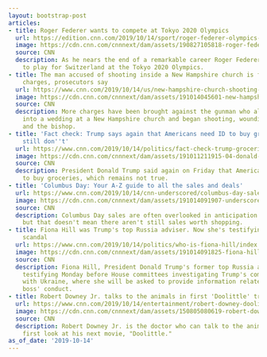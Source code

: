 ```yaml
---
layout: bootstrap-post
articles:
- title: Roger Federer wants to compete at Tokyo 2020 Olympics
  url: https://edition.cnn.com/2019/10/14/sport/roger-federer-olympics-switzerland-japan-2020-spt-intl/index.html
  image: https://cdn.cnn.com/cnnnext/dam/assets/190827105818-roger-federer-us-open-2019-new-york-first-round-super-tease.jpg
  source: CNN
  description: As he nears the end of a remarkable career Roger Federer says he wants
    to play for Switzerland at the Tokyo 2020 Olympics.
- title: The man accused of shooting inside a New Hampshire church is facing more
    charges, prosecutors say
  url: https://www.cnn.com/2019/10/14/us/new-hampshire-church-shooting-suspect-monday/index.html
  image: https://cdn.cnn.com/cnnnext/dam/assets/191014045601-new-hampshire-church-shooting-suspect-super-tease.jpg
  source: CNN
  description: More charges have been brought against the gunman who allegedly barged
    into a wedding at a New Hampshire church and began shooting, wounding the bride
    and the bishop.
- title: 'Fact check: Trump says again that Americans need ID to buy groceries. They
    still don''t'
  url: https://www.cnn.com/2019/10/14/politics/fact-check-trump-groceries-id-voter-fraud/index.html
  image: https://cdn.cnn.com/cnnnext/dam/assets/191011211915-04-donald-trump-louisiana-super-tease.jpg
  source: CNN
  description: President Donald Trump said again on Friday that Americans need identification
    to buy groceries, which remains not true.
- title: 'Columbus Day: Your A-Z guide to all the sales and deals'
  url: https://www.cnn.com/2019/10/14/cnn-underscored/columbus-day-sales-2019/index.html
  image: https://cdn.cnn.com/cnnnext/dam/assets/191014091907-underscored-columbus-day-sale-deals-lead-super-tease.jpg
  source: CNN
  description: Columbus Day sales are often overlooked in anticipation of Black Friday,
    but that doesn't mean there aren't still sales worth shopping.
- title: Fiona Hill was Trump's top Russia adviser. Now she's testifying on the Ukraine
    scandal
  url: https://www.cnn.com/2019/10/14/politics/who-is-fiona-hill/index.html
  image: https://cdn.cnn.com/cnnnext/dam/assets/191014091825-fiona-hill-file-super-tease.jpg
  source: CNN
  description: Fiona Hill, President Donald Trump's former top Russia adviser, is
    testifying Monday before House committees investigating Trump's communications
    with Ukraine, where she will be asked to provide information related to her former
    boss' conduct.
- title: Robert Downey Jr. talks to the animals in first 'Doolittle' trailer
  url: https://www.cnn.com/2019/10/14/entertainment/robert-downey-doolittle-trailer-trnd/index.html
  image: https://cdn.cnn.com/cnnnext/dam/assets/150805080619-robert-downey-jr-daily-hit-newday-00003414-super-tease.jpg
  source: CNN
  description: Robert Downey Jr. is the doctor who can talk to the animals in the
    first look at his next movie, "Doolittle."
as_of_date: '2019-10-14'
---
```


